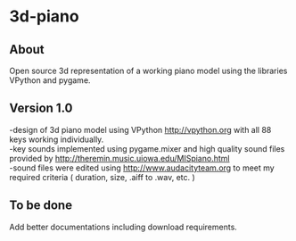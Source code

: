 # 3d-piano

## About  
Open source 3d representation of a working piano model using the libraries VPython and pygame.  
  
## Version 1.0  
-design of 3d  piano model using VPython  http://vpython.org with all 88 keys working individually.   
-key sounds implemented using pygame.mixer and high quality sound files provided by http://theremin.music.uiowa.edu/MISpiano.html   
-sound files were edited using http://www.audacityteam.org  to meet my required criteria ( duration, size, .aiff to .wav, etc. )  
  
## To be done  
Add better documentations including download requirements.  
